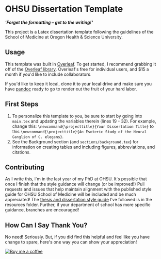 # OHSU Dissertation Template

***'Forget the formatting – get to the writing!'***

This project is a Latex dissertation template following the guidelines of the School of Medicine at Oregon Health & Science University.

## Usage

This template was built in [Overleaf](https://www.overleaf.com/). To get started, I recommend grabbing it off of the [Overleaf library](https://www.overleaf.com/latex/templates/ohsu-dissertation-template/xhgmkwmftkrs). Overleaf's free for individual users, and $15 a month if you'd like to include collaborators. 

If you'd like to keep it local, clone it to your local drive and make sure you have [pandoc](https://pandoc.org/) ready to go to render out the fruit of your hard labor.

## First Steps

1. To personalize this template to you, be sure to start by going into `main.tex` and updating the variables therein (lines 19 - 32). For example, change this:
`\newcommand{\projecttitle}{Your Dissertation Title}` to this `\newcommand{\projecttitle}{An Esoteric Study of the Neural Ganglion of C. elegans}`.
2. See the Background section (and `sections/background.tex`) for information on creating tables and including figures, abbreviations, and citations.

## Contributing

As I write this, I'm in the last year of my PhD at OHSU. It's possible that once I finish that the style guidance will change (or be improved!) Pull requests and issues that help maintain alignment with the published style guide for OHSU School of Medicine will be included and be much appreciated! The [thesis and dissertation style guide](https://github.com/greenstick/ohsu-dissertation-template/blob/main/resources/preparation-of-dissertation-and-thesis.pdf) I've followed is in the resources folder. Further, if your department of school has more specific guidance, branches are encouraged!

## How Can I Say Thank You?

No need! Seriously. But, if you did find this helpful and feel like you have change to spare, here's one way you can show your appreciation!

[![Buy me a coffee][buymeacoffee-icon]][buymeacoffee-link]

[buymeacoffee-link]: https://www.buymeacoffee.com/O1TrCFSXa
[buymeacoffee-icon]: https://www.buymeacoffee.com/assets/img/custom_images/purple_img.png
